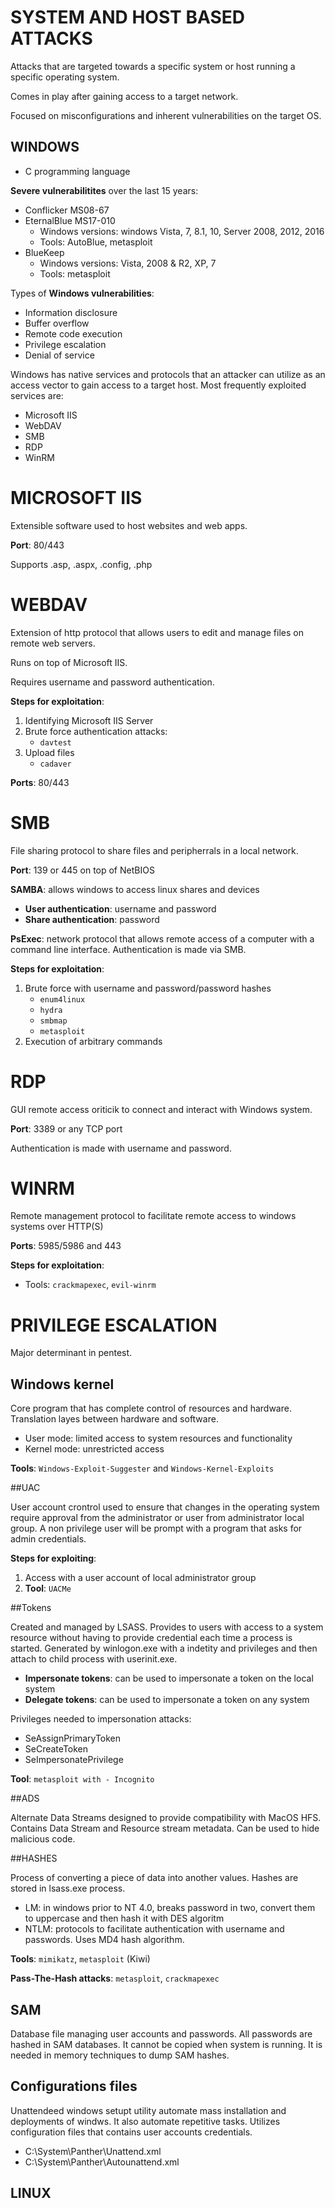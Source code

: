 # SYSTEM AND HOST BASED ATTACKS

Attacks that are targeted towards a specific system or host running a specific operating system.

Comes in play after gaining access to a target network.

Focused on misconfigurations and inherent vulnerabilities on the target OS.

## WINDOWS


- C programming language

**Severe vulnerabilitites** over the last 15 years:
- Conflicker MS08-67
- EternalBlue MS17-010
    - Windows versions: windows Vista, 7, 8.1, 10, Server 2008, 2012, 2016
    - Tools: AutoBlue, metasploit
- BlueKeep
    - Windows versions: Vista, 2008 & R2, XP, 7
    - Tools: metasploit


Types of **Windows vulnerabilities**:
- Information disclosure
- Buffer overflow
- Remote code execution
- Privilege escalation
- Denial of service

Windows has native services and protocols that an attacker can utilize as an access vector to gain access to a target host. Most frequently exploited services are:

- Microsoft IIS
- WebDAV
- SMB
- RDP
- WinRM

MICROSOFT IIS
=============
Extensible software used to host websites and web apps.

**Port**: 80/443

Supports .asp, .aspx, .config, .php

WEBDAV
======

Extension of http protocol that allows users to edit and manage files on remote web servers.

Runs on top of Microsoft IIS.

Requires username and password authentication.

**Steps for exploitation**:
1. Identifying Microsoft IIS Server
2. Brute force authentication attacks:
    - `davtest`
3. Upload files
    - `cadaver`

**Ports**: 80/443

SMB
===

File sharing protocol to share files and peripherrals in a local network.

**Port**: 139 or 445 on top of NetBIOS

**SAMBA**: allows windows to access linux shares and devices

- **User authentication**: username and password
- **Share authentication**: password

**PsExec**: network protocol that allows remote access of a computer with a command line interface. Authentication is made via SMB.

**Steps for exploitation**:

1. Brute force with username and password/password hashes
    - `enum4linux`
    - `hydra`
    - `smbmap`
    - `metasploit`
2. Execution of arbitrary commands

RDP
===

GUI remote access oriticik to connect and interact with Windows system.

**Port**: 3389 or any TCP port

Authentication is made with username and password.

WINRM
=====

Remote management protocol to facilitate remote access to windows systems over HTTP(S)

**Ports**: 5985/5986 and 443

**Steps for exploitation**:
- Tools: `crackmapexec`, `evil-winrm`

PRIVILEGE ESCALATION
====================

Major determinant in pentest.

## Windows kernel

Core program that has complete control of resources and hardware. Translation layes between hardware and software.

- User mode: limited access to system resources and functionality
- Kernel mode: unrestricted access

**Tools**: `Windows-Exploit-Suggester` and `Windows-Kernel-Exploits`

##UAC

User account crontrol used to ensure that changes in the operating system require approval from the administrator or user from administrator local group. A non privilege user will be prompt with a program that asks for admin credentials.

**Steps for exploiting**:
1. Access with a user account of local administrator group
2. **Tool**: `UACMe`

##Tokens

Created and managed by LSASS. Provides to users with access to a system resource without having to provide credential each time a process is started. Generated by winlogon.exe with a indetity and privileges and then attach to child process with userinit.exe.

- **Impersonate tokens**: can be used to impersonate a token on the local system
- **Delegate tokens**: can be used to impersonate a token on any system

Privileges needed to impersonation attacks:
- SeAssignPrimaryToken
- SeCreateToken
- SeImpersonatePrivilege


**Tool**: `metasploit with - Incognito`

##ADS

Alternate Data Streams designed to provide compatibility with MacOS HFS. Contains Data Stream and Resource stream metadata. Can be used to hide malicious code.

##HASHES

Process of converting a piece of data into another values. Hashes are stored in lsass.exe process.

- LM: in windows prior to NT 4.0, breaks password in two, convert them to uppercase and then hash it with DES algoritm
- NTLM: protocols to facilitate authentication with username and passwords. Uses MD4 hash algorithm.

**Tools**: `mimikatz`, `metasploit` (Kiwi)

**Pass-The-Hash attacks**: `metasploit`, `crackmapexec`

## SAM

Database file managing user accounts and passwords. All passwords are hashed in SAM databases. It cannot be copied when system is running. It is needed in memory techniques to dump SAM hashes.

## Configurations files

Unattendeed windows setupt utility automate mass installation and deployments of windws. It also automate repetitive tasks. Utilizes configuration files that contains user accounts credentials.

- C:\System\Panther\Unattend.xml
- C:\System\Panther\Autounattend.xml


## LINUX